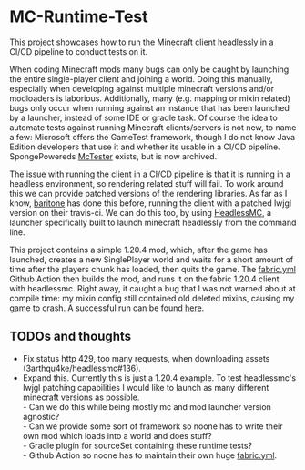 # MC-Runtime-Test
This project showcases how to run the Minecraft client headlessly in a CI/CD pipeline to conduct tests on it.

When coding Minecraft mods many bugs can only be caught by launching the entire single-player client and joining a world.
Doing this manually, especially when developing against multiple minecraft versions and/or modloaders is laborious.
Additionally, many (e.g. mapping or mixin related) bugs only occur when running against an instance that has been launched by a launcher, instead of some IDE or gradle task.
Of course the idea to automate tests against running Minecraft clients/servers is not new, to name a few:
Microsoft offers the GameTest framework, though I do not know Java Edition developers that use it and whether its usable in a CI/CD pipeline.
SpongePowereds [McTester](https://github.com/SpongePowered/McTester) exists, but is now archived.

The issue with running the client in a CI/CD pipeline is that it is running in a headless environment, so rendering related stuff will fail.
To work around this we can provide patched versions of the rendering libraries.
As far as I know, [baritone](https://github.com/cabaletta/baritone) has done this before, running the client with a patched lwjgl version on their travis-ci.
We can do this too, by using [HeadlessMC](https://github.com/3arthqu4ke/headlessmc), a launcher specifically built to launch minecraft headlessly from the command line.

This project contains a simple 1.20.4 mod, which, after the game has launched, creates a new SinglePlayer world and waits for a short amount of time after the players chunk has loaded, then quits the game.
The [fabric.yml](.github/workflows/fabric.yml) Github Action then builds the mod, and runs it on the fabric 1.20.4 client with headlessmc.
Right away, it caught a bug that I was not warned about at compile time: my mixin config still contained old deleted mixins, causing my game to crash.
A successful run can be found [here](https://github.com/3arthqu4ke/mc-runtime-test/actions/runs/8521206581/job/23338896409).

## TODOs and thoughts
- Fix status http 429, too many requests, when downloading assets (3arthqu4ke/headlessmc#136).
- Expand this. Currently this is just a 1.20.4 example. To test headlessmc's lwjgl patching capabilities I would like to launch as many different minecraft versions as possible.  
        - Can we do this while being mostly mc and mod launcher version agnostic?  
        - Can we provide some sort of framework so noone has to write their own mod which loads into a world and does stuff?  
              - Gradle plugin for sourceSet containing these runtime tests?  
              - Github Action so noone has to maintain their own huge [fabric.yml](.github/workflows/fabric.yml).
